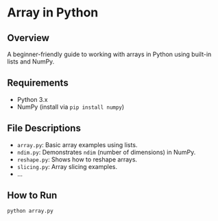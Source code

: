 # Array in Python

## Overview
A beginner-friendly guide to working with arrays in Python using built-in lists and NumPy.

## Requirements
- Python 3.x
- NumPy (install via `pip install numpy`)

## File Descriptions
- `array.py`: Basic array examples using lists.
- `ndim.py`: Demonstrates `ndim` (number of dimensions) in NumPy.
- `reshape.py`: Shows how to reshape arrays.
- `slicing.py`: Array slicing examples.
- ...

## How to Run
```bash
python array.py
